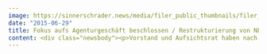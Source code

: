 ```yaml
---
image: https://sinnerschrader.news/media/filer_public_thumbnails/filer_public/da/60/da60fd5a-b0f4-4790-b64b-3de5285a5617/na-teaser.jpg__480x288_q85_crop_subsampling-2_upscale.jpg
date: "2015-06-29"
title: Fokus aufs Agenturgeschäft beschlossen / Restrukturierung von NEXT AUDIENCE / Übernahme eines weiteren Mobile-Spezialisten
content: <div class="newsbody"><p>Vorstand und Aufsichtsrat haben nach Bewertung der Geschäftsentwicklung in den letzten drei Monaten beschlossen, das NEXT AUDIENCE-Geschäft zu restrukturieren und die Kostenstruktur, die auf einen eigenständigen Geschäftsaufbau ausgerichtet war, insbesondere durch Verringerung der Personalkapazität anzupassen. Für den verbleibenden, reduzierten Geschäftsbetrieb wird die SinnerSchrader AG Handlungsoptionen eruieren, zu denen auch die Veräußerung oder die Einbringung in ein Gemeinschaftsunternehmen mit einem Partner zählen.</p><p>Der Vertrieb der NEXT AUDIENCE Platform blieb deutlich hinter den Erwartungen zurück. Darüber hinaus ist ein wesentlicher Bestandskunde im Rahmen eines Mergerintegrationsprozesses zum Umstieg auf eine andere Lösung zum Ende September 2015 gezwungen.<br/>Die NEXT AUDIENCE Platform ist eine integrierte Technologielösung für Programmatic Media unter deutschen Datenschutzbestimmungen, bestehend aus einer Adserver- und einer Data Management(DMP)-Komponente. Kern der Plattform ist eine selbstentwickelte In-Memory-Datenbanktechnologie, die alle digitalen Nutzerinteraktionen einschließlich CRM-Daten zur Echtzeit-Aussteuerung personalisierter Display-Werbung nutzt. Seit ihrer Fertigstellung im August 2014 hat sich die Technologie bei verschiedenen Werbungtreibenden bewährt. Durch intelligente Nutzung eigener Website- und CRM-Daten konnte mit Hilfe der NEXT AUDIENCE Platform die Effizienz von Online-Kampagnen teilweise um mehr als 50 Prozent gesteigert werden.</p><p>Zugleich hat der Aufsichtsrat der Übernahme der Swipe GmbH, Hamburg, durch die SinnerSchrader AG zugestimmt, die in den kommenden Tagen vollzogen werden soll. Als Spezialist für mobilen Content verstärkt die von Jürgen Alker und Sven Schmiede gegründete Swipe GmbH das Leistungsangebot von SinnerSchrader im Bereich Mobile. Die Akquisition trägt der wachsenden Bedeutung mobiler Marketinglösungen im Rahmen der digitalen Transformation Rechnung.</p><p>Die Swipe GmbH hat im Jahr 2014 1,45 Mio. Euro Umsatz mit einem operativen Ergebnis von knapp 0,19 Mio. Euro erzielt. Die Übernahme soll gegen Barzahlung und Überlassung eigener Aktien mit Lock-up im Gegenwert von zusammen knapp 1 Mio. Euro erfolgen.<br/>Umsatz- und Ergebnis der SinnerSchrader-Gruppe für das Geschäftsjahr 2014/2015 werden voraussichtlich – vorbehaltlich möglicher Einmalbelastungen aus den Anpassungen bei NEXT AUDIENCE – im Rahmen der Prognose aus April 2015 bewegen.<br/>Ausführliche Informationen zum Geschäftsverlauf im dritten Quartal 2014/2015, das am 31. Mai 2015 endete, und zum Ausblick auf das gesamte Geschäftsjahr wird SinnerSchrader im Rahmen der Quartalsberichterstattung am 15. Juli 2015 bekannt geben.</p><p><a class="news-backlink" href="/de/"><svg class="svg-ico svg-ico--arrow-left"><use xlink&#58;href="#arrow-down"></use></svg>Zurück zur Presse Übersicht</a></p></div>
---
```


